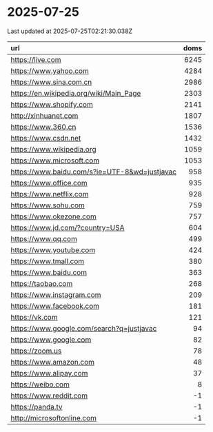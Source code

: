 # 2025-07-25

<!-- BEGIN -->
Last updated at 2025-07-25T02:21:30.038Z

url | doms
:- | -:
https://live.com | 6245
https://www.yahoo.com | 4284
https://www.sina.com.cn | 2986
https://en.wikipedia.org/wiki/Main_Page | 2303
https://www.shopify.com | 2141
http://xinhuanet.com | 1807
https://www.360.cn | 1536
https://www.csdn.net | 1432
https://www.wikipedia.org | 1059
https://www.microsoft.com | 1053
https://www.baidu.com/s?ie=UTF-8&wd=justjavac | 958
https://www.office.com | 935
https://www.netflix.com | 928
https://www.sohu.com | 759
https://www.okezone.com | 757
https://www.jd.com/?country=USA | 604
https://www.qq.com | 499
https://www.youtube.com | 424
https://www.tmall.com | 380
https://www.baidu.com | 363
https://taobao.com | 268
https://www.instagram.com | 209
https://www.facebook.com | 181
https://vk.com | 121
https://www.google.com/search?q=justjavac | 94
https://www.google.com | 82
https://zoom.us | 78
https://www.amazon.com | 48
https://www.alipay.com | 37
https://weibo.com | 8
https://www.reddit.com | -1
https://panda.tv | -1
http://microsoftonline.com | -1
<!-- END -->

